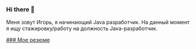 ### Hi there 👋
Меня зовут Игорь, я начинающий Java разработчик. 
На данный момент я ищу стажировку/работу на должность Java-разработчик.

[### Мое резюме](https://cv.hexlet.io/ru/resumes/2661)



<!--
**bujhm9987/bujhm9987** is a ✨ _special_ ✨ repository because its `README.md` (this file) appears on your GitHub profile.

Here are some ideas to get you started:

- 🔭 I’m currently working on ...
- 🌱 I’m currently learning ...
- 👯 I’m looking to collaborate on ...
- 🤔 I’m looking for help with ...
- 💬 Ask me about ...
- 📫 How to reach me: ...
- 😄 Pronouns: ...
- ⚡ Fun fact: ...
-->
